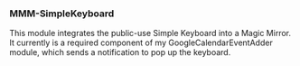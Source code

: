 ### MMM-SimpleKeyboard
This module integrates the public-use Simple Keyboard into a Magic Mirror. It currently is a required component of my GoogleCalendarEventAdder module, which sends a notification to pop up the keyboard.  